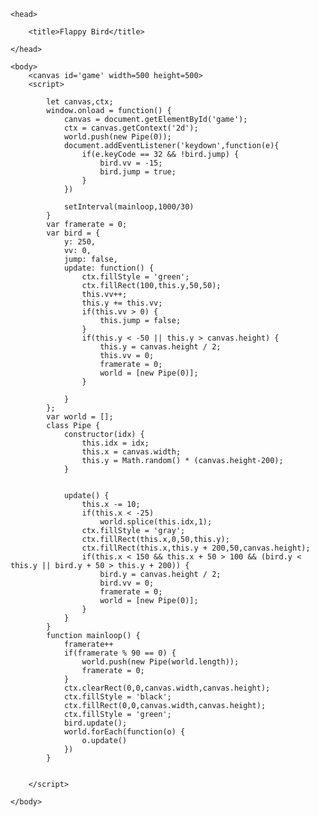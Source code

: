 <html>


    <head>

        <title>Flappy Bird</title>

    </head>

    <body>    
        <canvas id='game' width=500 height=500>        
        <script>
          
            let canvas,ctx;
            window.onload = function() {
                canvas = document.getElementById('game');
                ctx = canvas.getContext('2d');
                world.push(new Pipe(0));
                document.addEventListener('keydown',function(e){
                    if(e.keyCode == 32 && !bird.jump) {
                        bird.vv = -15;
                        bird.jump = true;
                    }
                })
                
                setInterval(mainloop,1000/30)
            }
            var framerate = 0;
            var bird = {
                y: 250,
                vv: 0,
                jump: false,
                update: function() {
                    ctx.fillStyle = 'green';
                    ctx.fillRect(100,this.y,50,50);
                    this.vv++;
                    this.y += this.vv;
                    if(this.vv > 0) {
                        this.jump = false;
                    }
                    if(this.y < -50 || this.y > canvas.height) {
                        this.y = canvas.height / 2;
                        this.vv = 0;
                        framerate = 0;
                        world = [new Pipe(0)];
                    }

                }
            };
            var world = [];
            class Pipe {
                constructor(idx) {
                    this.idx = idx;
                    this.x = canvas.width;
                    this.y = Math.random() * (canvas.height-200);
                }
                
                
                update() {
                    this.x -= 10;
                    if(this.x < -25)
                        world.splice(this.idx,1);
                    ctx.fillStyle = 'gray';
                    ctx.fillRect(this.x,0,50,this.y);
                    ctx.fillRect(this.x,this.y + 200,50,canvas.height);
                    if(this.x < 150 && this.x + 50 > 100 && (bird.y < this.y || bird.y + 50 > this.y + 200)) {
                        bird.y = canvas.height / 2;
                        bird.vv = 0;
                        framerate = 0;
                        world = [new Pipe(0)];
                    }
                }
            } 
            function mainloop() {
                framerate++
                if(framerate % 90 == 0) {
                    world.push(new Pipe(world.length));
                    framerate = 0; 
                }
                ctx.clearRect(0,0,canvas.width,canvas.height);
                ctx.fillStyle = 'black';
                ctx.fillRect(0,0,canvas.width,canvas.height);
                ctx.fillStyle = 'green';
                bird.update();
                world.forEach(function(o) {
                    o.update()
                })
            }


        </script>

    </body>
    
</html>

<!---
joseph-forbes/joseph-forbes is a ✨ special ✨ repository because its `README.md` (this file) appears on your GitHub profile.
You can click the Preview link to take a look at your changes.
--->
